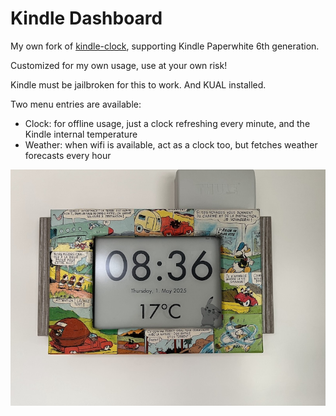 # Kindle Dashboard

My own fork of [kindle-clock](https://github.com/mattzzw/kindle-clock), supporting Kindle Paperwhite 6th generation.

Customized for my own usage, use at your own risk!

Kindle must be jailbroken for this to work. And KUAL installed.

Two menu entries are available:

 - Clock: for offline usage, just a clock refreshing every minute, and the Kindle internal temperature
 - Weather: when wifi is available, act as a clock too, but fetches weather forecasts every hour

![What it looks like](./display.jpg)